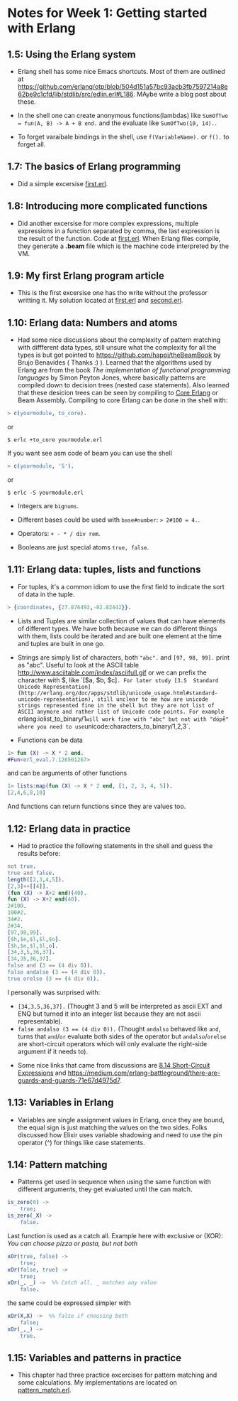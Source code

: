 # Notes for Week 1: Getting started with Erlang

## 1.5: Using the Erlang system 

* Erlang shell has some nice Emacs shortcuts. Most of them are outlined at https://github.com/erlang/otp/blob/504d151a57bc93acb3fb7597214a8e62be9c1cfd/lib/stdlib/src/edlin.erl#L186. MAybe write a blog post about these.

* In the shell one can create anonymous functions(lambdas) like `SumOfTwo = fun(A, B) -> A + B end.` and the evaluate like `SumOfTwo(10, 14).`.

* To forget varaibale bindings in the shell, use `f(VariableName).` or `f().` to forget all.

## 1.7: The basics of Erlang programming

* Did a simple excersise [first.erl](1.7/first.erl).

## 1.8: Introducing more complicated functions

* Did another excersise for more complex expressions, multiple expressions in a function separated by comma, the last expression is the result of the function. Code at [first.erl](1.8/first.erl). When Erlang files compile, they generate a **.beam** file which is the machine code interpreted by the VM. 

## 1.9: My first Erlang program article

* This is the first excersise one has tho write without the professor writting it. My solution located at [first.erl](1.9/first.erl) and [second.erl](1.9/second.erl).

## 1.10: Erlang data: Numbers and atoms

* Had some nice discussions about the complexity of pattern matching with diffferent data types, still unsure what the complexity for all the types is but got pointed to https://github.com/happi/theBeamBook by Brujo Benavides ( Thanks :) ). Learned that the algorithms used by Erlang are from the book _The implementation of functional programming languages_ by Simon Peyton Jones, where basically patterns are compiled down to decision trees (nested case statements). Also learned that these desicion trees can be seen by compiling to [Core Erlang](http://www.it.uu.se/research/group/hipe/cerl/) or Beam Assembly.
Compiling to core Erlang can be done in the shell with:

```erlang
> c(yourmodule, to_core).
```

or 

```console
$ erlc +to_core yourmodule.erl
```

If you want see asm code of beam you can use the shell

```erlang
> c(yourmodule, 'S').
```

or

```console
$ erlc -S yourmodule.erl
```

* Integers are `bignums`.

* Different bases could be used with `base#number`: `> 2#100 = 4.`.

* Operators: `+ - * / div rem`.

* Booleans are just special atoms `true, false`.

## 1.11: Erlang data: tuples, lists and functions

* For tuples, it's a common idiom to use the first field to indicate the sort of data in the tuple.

```erlang
> {coordinates, {27.876492,-82.82442}}.
```

* Lists and Tuples are similar collection of values that can have elements of different types. We have both because we can do different things with them, lists could be iterated and are built one element at the time and tuples are built in one go.

* Strings are simply list of characters, both `"abc".` and `[97, 98, 99].` print as "abc". Useful to look at the ASCII table http://www.asciitable.com/index/asciifull.gif or we can prefix the character with $, like `[$a, $b, $c]`. For later study [3.5  Standard Unicode Representation](http://erlang.org/doc/apps/stdlib/unicode_usage.html#standard-unicode-representation), still unclear to me how are unicode strings represented fine in the shell but they are not list of ASCII anymore and rather list of Unicode code points. For example `erlang:iolist_to_binary/1` will work fine with "abc" but not with "döpe̊" where you need to use `unicode:characters_to_binary/1,2,3`. 

* Functions can be data

```erlang
1> fun (X) -> X * 2 end.
#Fun<erl_eval.7.126501267>
```

and can be arguments of other functions

```erlang
1> lists:map(fun (X) -> X * 2 end, [1, 2, 3, 4, 5]).
[2,4,6,8,10]
```

And functions can return functions since they are values too.

## 1.12:  Erlang data in practice

* Had to practice the following statements in the shell and guess the results before:

```erlang
not true.
true and false.
length([2,3,4,5]).
[2,3]++[[4]].
(fun (X) -> X+2 end)(40).
fun (X) -> X+2 end(40).
2#100.
100#2.
34#2.
2#34.
[97,98,99].
[$h,$e,$l,$l,$o].
[$h,$e,$l,$l,o].
[34,3,5,36,37].
[34,35,36,37].
false and (3 == (4 div 0)).
false andalso (3 == (4 div 0)).
true orelse (3 == (4 div 0)).
```

I personally was surprised with:

 - `[34,3,5,36,37].` (Thought 3 and 5 will be interpreted as ascii EXT and ENQ but turned it into an integer list because they are not ascii representable).
 - `false andalso (3 == (4 div 0)).` (Thought `andalso` behaved like `and`, turns that `and`/`or` evaluate both sides of the operator but `andalso`/`orelse` are short-circuit operators which will only evaluate the right-side argument if it needs to).
 
* Some nice links that came from discussions are [8.14 Short-Circuit Expressions](https://erlang.org/doc/reference_manual/expressions.html) and https://medium.com/erlang-battleground/there-are-guards-and-guards-71e67d4975d7.

## 1.13: Variables in Erlang

* Variables are single assignment values in Erlang, once they are bound, the equal sign is just matching the values on the two sides. Folks discussed how Elixir uses variable shadowing and need to use the pin operator (^) for things like case statements.

## 1.14:  Pattern matching

* Patterns get used in sequence when using the same function with different arguments, they get evaluated until the can match.

```erlang
is_zero(0) ->
	true;
is_zero(_X) ->
	false.
```

Last function is used as a catch all. Example here with exclusive or (XOR): _You can choose pizza or pasta, but not both_

```erlang
xOr(true, false) ->
	true;
xOr(false, true) ->
	true;
xOr(_, _) ->  %% Catch all, _ matches any value 
	false.
```

the same could be expressed simpler with

```erlang
xOr(X,X) ->  %% false if choosing both
	false;
xOr(_,_) ->
	true.
```

## 1.15: Variables and patterns in practice

* This chapter had three practice excercises for pattern matching and some calculations. My implementations are located on [pattern_match.erl](1.15/pattern_match.erl).
